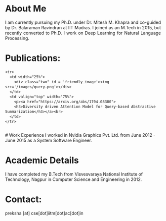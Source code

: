 # About Me
<div style = "text-align: justify"> I am currently pursuing my Ph.D. under Dr. Mitesh M. Khapra and co-guided by Dr. Balaraman Ravindran at IIT Madras. I joined as an M.Tech in 2015, but recently converted to Ph.D. I work on Deep Learning for Natural Language Processing. </div>


# Publications:
   <table width="100%" align="center" border="0" cellspacing="0" cellpadding="20">

    <tr>
      <td width="25%">
        <div class="two" id = 'friendly_image'><img src='/images/query.png'></div>             
      </td>
      <td valign="top" width="75%">
        <p><a href="https://arxiv.org/abs/1704.08300">
        <h3>Diversity driven Attention Model for Query-based Abstractive Summarization</h3></a><br>
      </td>
    </tr>
   </table>
# Work Experience
I worked in Nvidia Graphics Pvt. Ltd. from June 2012 - June 2015 as a System Software Engineer.

# Academic Details
I have completed my B.Tech from Visvesvaraya National Institute of Technology, Nagpur in Computer Science and Engineering in 2012.

# Contact:
preksha [at] cse[dot]iitm[dot]ac[dot]in
